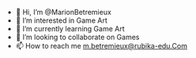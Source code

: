 - 👋 Hi, I’m @MarionBetremieux
- 👀 I’m interested in Game Art
- 🌱 I’m currently learning Game Art
- 💞️ I’m looking to collaborate on Games
- 📫 How to reach me m.betremieux@rubika-edu.Com

<!---
MarionBetremieux/MarionBetremieux is a ✨ special ✨ repository because its `README.md` (this file) appears on your GitHub profile.
You can click the Preview link to take a look at your changes.
--->
